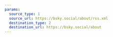 ```yaml
---
params:
  source_type: 1
  source_url: https://bsky.social/about/rss.xml
  destination_type: 2
  destination_url: https://bsky.social/about
---
```

